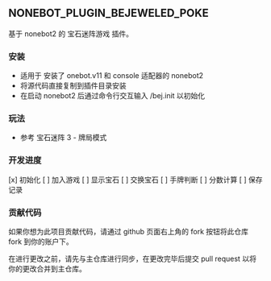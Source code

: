 ## NONEBOT_PLUGIN_BEJEWELED_POKE

基于 nonebot2 的 宝石迷阵游戏 插件。

### 安装

- 适用于 安装了 onebot.v11 和 console 适配器的 nonebot2
- 将源代码直接复制到插件目录安装
- 在启动 nonebot2 后通过命令行交互输入 /bej.init 以初始化

### 玩法

- 参考 宝石迷阵 3 - 牌局模式

### 开发进度

[x] 初始化
[ ] 加入游戏
[ ] 显示宝石
[ ] 交换宝石
[ ] 手牌判断
[ ] 分数计算
[ ] 保存记录

### 贡献代码

如果你想为此项目贡献代码，请通过 github 页面右上角的 fork 按钮将此仓库 fork 到你的账户下。

在进行更改之前，请先与主仓库进行同步，在更改完毕后提交 pull request 以将你的更改合并到主仓库。